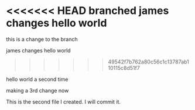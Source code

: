 <<<<<<< HEAD
branched james changes hello world
=======
this is a change to the branch 


james changes hello world
>>>>>>> 49542f7b762a80c56c1c13787ab110115c8d51f7


hello world a second time

making a 3rd change now


This is the second file I created. I will commit it.